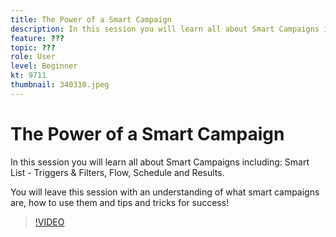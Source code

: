 ```yaml
---
title: The Power of a Smart Campaign
description: In this session you will learn all about Smart Campaigns including: Smart List - Triggers & Filters, Flow, Schedule and Results.You will leave this session wit… (Descriptions should be between 60 and 160 characters)
feature: ???
topic: ???
role: User
level: Beginner
kt: 9711
thumbnail: 340310.jpeg
---
```


# The Power of a Smart Campaign

In this session you will learn all about Smart Campaigns including: Smart List - Triggers & Filters, Flow, Schedule and Results.

You will leave this session with an understanding of what smart campaigns are, how to use them and tips and tricks for success!

>[!VIDEO](https://video.tv.adobe.com/v/340310/?quality=12&learn=on)
